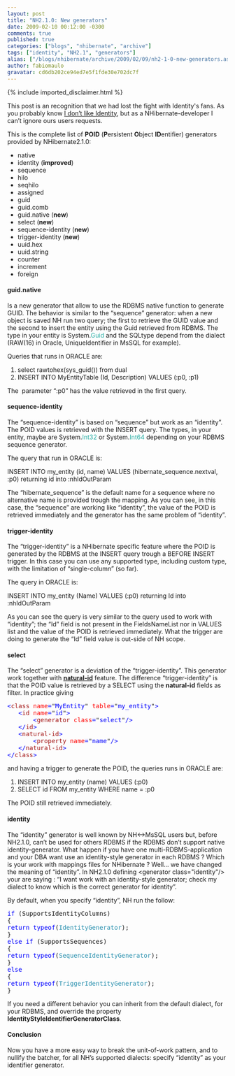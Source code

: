 ```yaml
---
layout: post
title: "NH2.1.0: New generators"
date: 2009-02-10 00:12:00 -0300
comments: true
published: true
categories: ["blogs", "nhibernate", "archive"]
tags: ["identity", "NH2.1", "generators"]
alias: ["/blogs/nhibernate/archive/2009/02/09/nh2-1-0-new-generators.aspx"]
author: fabiomaulo
gravatar: cd6db202ce94ed7e5f1fde30e702dc7f
---
```

{% include imported_disclaimer.html %}
<p>This post is an recognition that we had lost the fight with Identity's fans. As you probably know <a href="http://fabiomaulo.blogspot.com/2008/12/identity-never-ending-story.html">I don&rsquo;t like Identity</a>, but as a NHibernate-developer I can&rsquo;t ignore ours users requests. </p>
<p>This is the complete list of <strong>POID</strong> (<strong>P</strong>ersistent <strong>O</strong>bject <strong>ID</strong>entifier) generators provided by NHibernate2.1.0:</p>
<ul>
<li>native </li>
<li>identity (<strong>improved</strong>) </li>
<li>sequence </li>
<li>hilo </li>
<li>seqhilo </li>
<li>assigned </li>
<li>guid </li>
<li>guid.comb </li>
<li>guid.native (<strong>new</strong>) </li>
<li>select (<strong>new</strong>) </li>
<li>sequence-identity (<strong>new</strong>) </li>
<li>trigger-identity (<strong>new</strong>) </li>
<li>uuid.hex </li>
<li>uuid.string </li>
<li>counter </li>
<li>increment </li>
<li>foreign </li>
</ul>
<h4>guid.native</h4>
<p>Is a new generator that allow to use the RDBMS native function to generate GUID. The behavior is similar to the &ldquo;sequence&rdquo; generator: when a new object is saved NH run two query; the first to retrieve the GUID value and the second to insert the entity using the Guid retrieved from RDBMS. The type in your entity is System.<span style="color: #2bafa5">Guid</span> and the SQLtype depend from the dialect (RAW(16) in Oracle, UniqueIdentifier in MsSQL for example).</p>
<p>Queries that runs in ORACLE are:</p>
<ol>
<li>select rawtohex(sys_guid()) from dual </li>
<li>INSERT INTO MyEntityTable (Id, Description) VALUES (:p0, :p1) </li>
</ol>
<p>The&nbsp; parameter &ldquo;:p0&rdquo; has the value retrieved in the first query.</p>
<h4>sequence-identity</h4>
<p>The &ldquo;sequence-identity&rdquo; is based on &ldquo;sequence&rdquo; but work as an &ldquo;identity&rdquo;. The POID values is retrieved with the INSERT query. The types, in your entity, maybe are System.<span style="color: #2bafa5">Int32</span> or System.<span style="color: #2bafa5">Int64</span> depending on your RDBMS sequence generator.</p>
<p>The query that run in ORACLE is:</p>
<p>INSERT INTO my_entity (id, name) VALUES (hibernate_sequence.nextval, :p0) returning id into :nhIdOutParam</p>
<p>The &ldquo;hibernate_sequence&rdquo; is the default name for a sequence where no alternative name is provided trough the mapping. As you can see, in this case, the &ldquo;sequence&rdquo; are working like &ldquo;identity&rdquo;, the value of the POID is retrieved immediately and the generator has the same problem of &ldquo;identity&rdquo;.</p>
<h4>trigger-identity</h4>
<p>The &ldquo;trigger-identity&rdquo; is a NHibernate specific feature where the POID is generated by the RDBMS at the INSERT query trough a BEFORE INSERT trigger. In this case you can use any supported type, including custom type, with the limitation of &ldquo;single-column&rdquo; (so far).</p>
<p>The query in ORACLE is:</p>
<p>INSERT INTO my_entity (Name) VALUES (:p0) returning Id into :nhIdOutParam</p>
<p>As you can see the query is very similar to the query used to work with &ldquo;identity&rdquo;; the &ldquo;Id&rdquo; field is not present in the FieldsNameList nor in VALUES list and the value of the POID is retrieved immediately. What the trigger are doing to generate the &ldquo;Id&rdquo; field value is out-side of NH scope.</p>
<h4>select</h4>
<p>The &ldquo;select&rdquo; generator is a deviation of the &ldquo;trigger-identity&rdquo;. This generator work together with <strong><a href="http://www.hibernate.org/hib_docs/v3/reference/en-US/html_single/#mapping-declaration-naturalid">natural-id</a></strong> feature. The difference &ldquo;trigger-identity&rdquo; is that the POID value is retrieved by a SELECT using the <strong>natural-id</strong> fields as filter. In practice giving</p>
<pre class="code"><span style="color: blue">&lt;</span><span style="color: #a31515">class </span><span style="color: red">name</span><span style="color: blue">=</span>"<span style="color: blue">MyEntity</span>" <span style="color: red">table</span><span style="color: blue">=</span>"<span style="color: blue">my_entity</span>"<span style="color: blue">&gt;<br />   &lt;</span><span style="color: #a31515">id </span><span style="color: red">name</span><span style="color: blue">=</span>"<span style="color: blue">id</span>"<span style="color: blue">&gt;<br />       &lt;</span><span style="color: #a31515">generator </span><span style="color: red">class</span><span style="color: blue">=</span>"<span style="color: blue">select</span>"<span style="color: blue">/&gt;<br />   &lt;/</span><span style="color: #a31515">id</span><span style="color: blue">&gt;<br />   &lt;</span><span style="color: #a31515">natural-id</span><span style="color: blue">&gt;<br />       &lt;</span><span style="color: #a31515">property </span><span style="color: red">name</span><span style="color: blue">=</span>"<span style="color: blue">name</span>"<span style="color: blue">/&gt;<br />   &lt;/</span><span style="color: #a31515">natural-id</span><span style="color: blue">&gt;<br />&lt;/</span><span style="color: #a31515">class</span><span style="color: blue">&gt;</span></pre>
<p>
<a href="http://11011.net/software/vspaste"></a></p>
<p>and having a trigger to generate the POID, the queries runs in ORACLE are:</p>
<ol>
<li>INSERT INTO my_entity (name) VALUES (:p0) </li>
<li>SELECT id FROM my_entity WHERE name = :p0 </li>
</ol>
<p>The POID still retrieved immediately.</p>
<h4>identity</h4>
<p>The &ldquo;identity&rdquo; generator is well known by NH&lt;-&gt;MsSQL users but, before NH2.1.0, can&rsquo;t be used for others RDBMS if the RDBMS don&rsquo;t support native identity-generator. What happen if you have one multi-RDBMS-application and your DBA want use an identity-style generator in each RDBMS ? Which is your work with mappings files for NHibernate ? Well&hellip; we have changed the meaning of &ldquo;identity&rdquo;. In NH2.1.0 defining &lt;generator class="identity"/&gt; your are saying : &ldquo;I want work with an identity-style generator; check my dialect to know which is the correct generator for identity&rdquo;.</p>
<p>By default, when you specify &ldquo;identity&rdquo;, NH run the follow:</p>
<pre class="code"><span style="color: blue">if </span>(SupportsIdentityColumns)<br />{<br /><span style="color: blue">return typeof</span>(<span style="color: #2b91af">IdentityGenerator</span>);<br />}<br /><span style="color: blue">else if </span>(SupportsSequences)<br />{<br /><span style="color: blue">return typeof</span>(<span style="color: #2b91af">SequenceIdentityGenerator</span>);<br />}<br /><span style="color: blue">else<br /></span>{<br /><span style="color: blue">return typeof</span>(<span style="color: #2b91af">TriggerIdentityGenerator</span>);<br />}</pre>
<p>If you need a different behavior you can inherit from the default dialect, for your RDBMS, and override the property <strong>IdentityStyleIdentifierGeneratorClass</strong>.</p>
<h4>Conclusion</h4>
<p>Now you have a more easy way to break the unit-of-work pattern, and to nullify the batcher, for all NH&rsquo;s supported dialects: specify &ldquo;identity&rdquo; as your identifier generator.</p>
